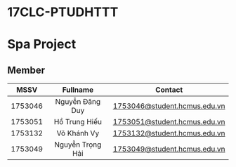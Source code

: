 # 17CLC-PTUDHTTT
# Spa Project

## Member
|MSSV|Fullname|Contact|
|:---:|:---:|:---:|
|1753046|Nguyễn Đăng Duy|1753046@student.hcmus.edu.vn|
|1753051|Hồ Trung Hiếu|1753051@student.hcmus.edu.vn|
|1753132|Võ Khánh Vy|1753132@student.hcmus.edu.vn|
|1753049|Nguyễn Trọng Hải|1753049@student.hcmus.edu.vn|
